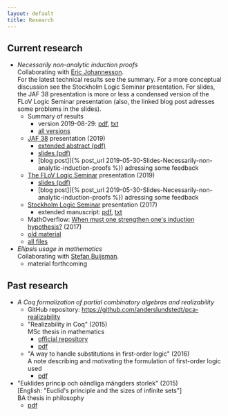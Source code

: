 ```yaml
---
layout: default
title: Research
---
```

## Current research
- *Necessarily non-analytic induction proofs*  
  Collaborating with [Eric Johannesson](https://sites.google.com/view/ericjohannesson).  
  For the latest technical results see the summary. For a more conceptual
  discussion see the Stockholm Logic Seminar presentation. For slides, the
  JAF 38 presentation is more or less a condensed version of the FLoV Logic
  Seminar presentation (also, the linked blog post adresses some problems in the
  slides).
  - Summary of results
    - version 2019-08-29:
      [pdf](non-analytic-induction/summary/lundstedt_non_analytic_induction_summary_20190829.pdf),
      [txt](non-analytic-induction/summary/lundstedt_non_analytic_induction_summary_20190829.txt)
    - [all versions](non-analytic-induction/summary/)
  - [JAF 38](https://jaf2019nyc.com) presentation (2019)
    - [extended abstract (pdf)](non-analytic-induction/JAF38/lundstedt_non_analytic_induction_JAF38_extended_abstract_2019.pdf)
    - [slides (pdf)](non-analytic-induction/JAF38/lundstedt_non_analytic_induction_JAF38_slides_2019.pdf)
    - [blog post]({% post_url 2019-05-30-Slides-Necessarily-non-analytic-induction-proofs %})
      adressing some feedback
  - [The FLoV Logic Seminar](https://flov.gu.se/english/research/seminars/logic)
    presentation (2019)
    - [slides (pdf)](non-analytic-induction/FLoV-logsem-2019/lundstedt_non_analytic_induction_FLoV_logsem_2019.pdf)
    - [blog post]({% post_url 2019-05-30-Slides-Necessarily-non-analytic-induction-proofs %})
      adressing some feedback
  - [Stockholm Logic Seminar](http://logic.math.su.se/seminar)
    presentation (2017)
    - extended manuscript:
      [pdf](non-analytic-induction/STHLM-logsem-2017/lundstedt_non_analytic_induction_STHLM_logsem_2017.pdf),
      [txt](non-analytic-induction/STHLM-logsem-2017/lundstedt_non_analytic_induction_STHLM_logsem_2017.txt)
  - MathOverflow:
    [When must one strengthen one's induction hypothesis?](https://mathoverflow.net/questions/258761/when-must-one-strengthen-ones-induction-hypothesis)
    (2017)
  - [old material](non-analytic-induction/old-material.html)
  - [all files](non-analytic-induction/all-files.html)
- *Ellipsis usage in mathematics*  
  Collaborating with [Stefan Buijsman](https://www.philosophy.su.se/forskning/v%C3%A5ra-forskare/doktorander/stefan-buijsman-1.203331).
  - material forthcoming

## Past research
- *A Coq formalization of partial combinatory algebras and realizability*
  - GitHub repository: <https://github.com/anderslundstedt/pca-realizability>
  - "Realizability in Coq" (2015)  
    MSc thesis in mathematics
    - [official repository](https://urn.kb.se/resolve?urn=urn:nbn:se:kth:diva-174109)
    - [pdf](https://kth.diva-portal.org/smash/get/diva2:858615/FULLTEXT01.pdf)
  - "A way to handle substitutions in first-order logic" (2016)  
    A note describing and motivating the formulation of first-order logic used
    - [pdf](./PCAs-and-realizability/lundstedt_pcas_and_realizability_first_order_syntax_2016.pdf)
- "Euklides princip och oändliga mängders storlek" (2015)  
  [English: "Euclid's principle and the sizes of infinite sets"]  
  BA thesis in philosophy
  - [pdf](BA-thesis/lundstedt_ba_thesis_philosophy_2015.pdf)
